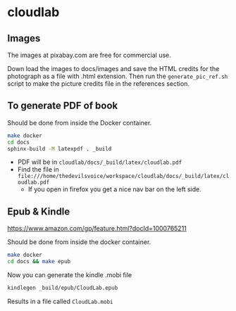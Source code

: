 # cloudlab

## Images

The images at pixabay.com are free for commercial use.

Down load the images to docs/images and save the HTML credits
for the photograph as a file with .html extension. Then run the
`generate_pic_ref.sh` script to make the picture credits file
in the references section.

## To generate PDF of book

Should be done from inside the Docker container.

```bash
make docker
cd docs
sphinx-build -M latexpdf . _build
```

- PDF will be in `cloudlab/docs/_build/latex/cloudlab.pdf`
- Find the file in `file:///home/thedevilsvoice/workspace/cloudlab/docs/_build/latex/cloudlab.pdf`
    - If you open in firefox you get a nice nav bar on the left side.

## Epub & Kindle

https://www.amazon.com/gp/feature.html?docId=1000765211

Should be done from inside the docker container.

```bash
make docker
cd docs && make epub
```

Now you can generate the kindle .mobi file

```bash
kindlegen _build/epub/CloudLab.epub
```

Results in a file called `CloudLab.mobi`
